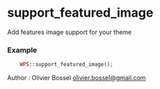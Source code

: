 # support_featured_image

Add features image support for your theme


### Example
```php
	WPS::support_featured_image();
```
Author : Olivier Bossel [olivier.bossel@gmail.com](mailto:olivier.bossel@gmail.com)